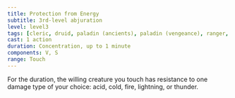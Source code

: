 ```yaml
---
title: Protection from Energy
subtitle: 3rd-level abjuration
level: level3
tags: [cleric, druid, paladin (ancients), paladin (vengeance), ranger, sorcerer, wizard, level3, abjuration]
cast: 1 action
duration: Concentration, up to 1 minute
components: V, S
range: Touch
---
```

For the duration, the willing creature you touch has resistance to one damage type of your choice: acid, cold, fire, lightning, or thunder.